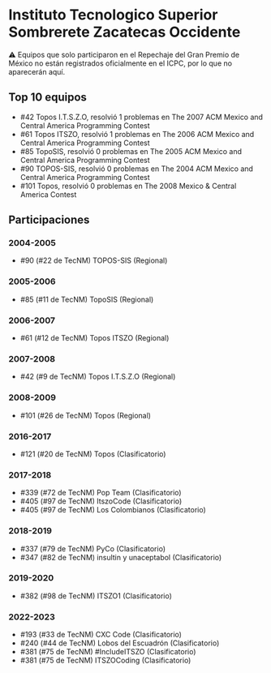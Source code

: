 # Instituto Tecnologico Superior Sombrerete Zacatecas Occidente

:warning: Equipos que solo participaron en el Repechaje del Gran Premio de México no están registrados oficialmente en el ICPC, por lo que no aparecerán aquí.

## Top 10 equipos

- #42 Topos I.T.S.Z.O, resolvió 1 problemas en The 2007 ACM Mexico and Central America Programming Contest
- #61 Topos ITSZO, resolvió 1 problemas en The 2006 ACM Mexico and Central America Programming Contest
- #85 TopoSIS, resolvió 0 problemas en The 2005 ACM Mexico and Central America Programming Contest
- #90 TOPOS-SIS, resolvió 0 problemas en The 2004 ACM Mexico and Central America Programming Contest
- #101 Topos, resolvió 0 problemas en The 2008 Mexico & Central America Contest

## Participaciones

### 2004-2005

- #90 (#22 de TecNM) TOPOS-SIS (Regional)

### 2005-2006

- #85 (#11 de TecNM) TopoSIS (Regional)

### 2006-2007

- #61 (#12 de TecNM) Topos ITSZO (Regional)

### 2007-2008

- #42 (#9 de TecNM) Topos I.T.S.Z.O (Regional)

### 2008-2009

- #101 (#26 de TecNM) Topos (Regional)

### 2016-2017

- #121 (#20 de TecNM) Topos (Clasificatorio)

### 2017-2018

- #339 (#72 de TecNM) Pop Team (Clasificatorio)
- #405 (#97 de TecNM) ItszoCode (Clasificatorio)
- #405 (#97 de TecNM) Los Colombianos (Clasificatorio)

### 2018-2019

- #337 (#79 de TecNM) PyCo (Clasificatorio)
- #347 (#82 de TecNM) insultin y unaceptabol (Clasificatorio)

### 2019-2020

- #382 (#98 de TecNM) ITSZO1 (Clasificatorio)

### 2022-2023

- #193 (#33 de TecNM) CXC Code (Clasificatorio)
- #240 (#44 de TecNM) Lobos del Escuadrón (Clasificatorio)
- #381 (#75 de TecNM) #IncludeITSZO (Clasificatorio)
- #381 (#75 de TecNM) ITSZOCoding (Clasificatorio)




